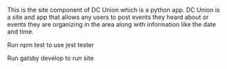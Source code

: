 
This is the site component of DC Union which is a python app. DC Union is a site and app that allows any users to post events they heard about or events they are organizing in the area along with information like the date and time.

Run npm test to use jest tester

Run gatsby develop to run site
